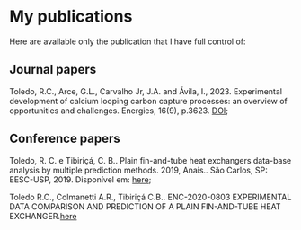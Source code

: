 # My publications

Here are available only the publication that I have full control of:

## Journal papers

Toledo, R.C., Arce, G.L., Carvalho Jr, J.A. and Ávila, I., 2023. Experimental development of calcium looping carbon capture processes: an overview of opportunities and challenges. Energies, 16(9), p.3623. [DOI](https://doi.org/10.3390/en16093623);

## Conference papers

Toledo, R. C. e Tibiriçá, C. B.. Plain fin-and-tube heat exchangers data-base analysis by multiple prediction methods. 2019, Anais.. São Carlos, SP: EESC-USP, 2019. Disponível em: [here](https://RubensCToledo.github.io/webblog/Publications/rubens_encit2020_vfinal_4.pdf);

Toledo R.C., Colmanetti A.R., Tibiriçá C.B.. ENC-2020-0803 EXPERIMENTAL DATA COMPARISON AND PREDICTION OF A PLAIN FIN-AND-TUBE HEAT EXCHANGER.[here](https://RubensCToledo.github.io/webblog/Publications/cobem2019_en_vfinal.pdf)





